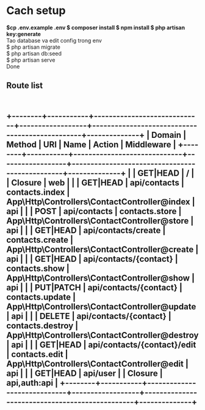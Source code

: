 <h1>Cach setup</h1>
<b>$cp .env.example .env $ composer install $ npm install $ php artisan key:generate</b>
<br>
Tao database va edit config trong env
<br>
$ php artisan migrate
<br>
$ php artisan db:seed
<br>
$ php artisan serve
<br>
Done

<br>
<h2>Route list<h2>
<br>
+--------+-----------+-----------------------------+------------------+------------------------------------------------+--------------+
| Domain | Method    | URI                         | Name             | Action                                         | Middleware   |
+--------+-----------+-----------------------------+------------------+------------------------------------------------+--------------+
|        | GET|HEAD  | /                           |                  | Closure                                        | web          |
|        | GET|HEAD  | api/contacts                | contacts.index   | App\Http\Controllers\ContactController@index   | api          |
|        | POST      | api/contacts                | contacts.store   | App\Http\Controllers\ContactController@store   | api          |
|        | GET|HEAD  | api/contacts/create         | contacts.create  | App\Http\Controllers\ContactController@create  | api          |
|        | GET|HEAD  | api/contacts/{contact}      | contacts.show    | App\Http\Controllers\ContactController@show    | api          |
|        | PUT|PATCH | api/contacts/{contact}      | contacts.update  | App\Http\Controllers\ContactController@update  | api          |
|        | DELETE    | api/contacts/{contact}      | contacts.destroy | App\Http\Controllers\ContactController@destroy | api          |
|        | GET|HEAD  | api/contacts/{contact}/edit | contacts.edit    | App\Http\Controllers\ContactController@edit    | api          |
|        | GET|HEAD  | api/user                    |                  | Closure                                        | api,auth:api |
+--------+-----------+-----------------------------+------------------+------------------------------------------------+--------------+
